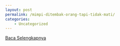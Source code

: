 ```yaml
---
layout: post
permalink: /mimpi-ditembak-orang-tapi-tidak-mati/
categories:
    - Uncategorized
---
```


[Baca Selengkapnya](/10)